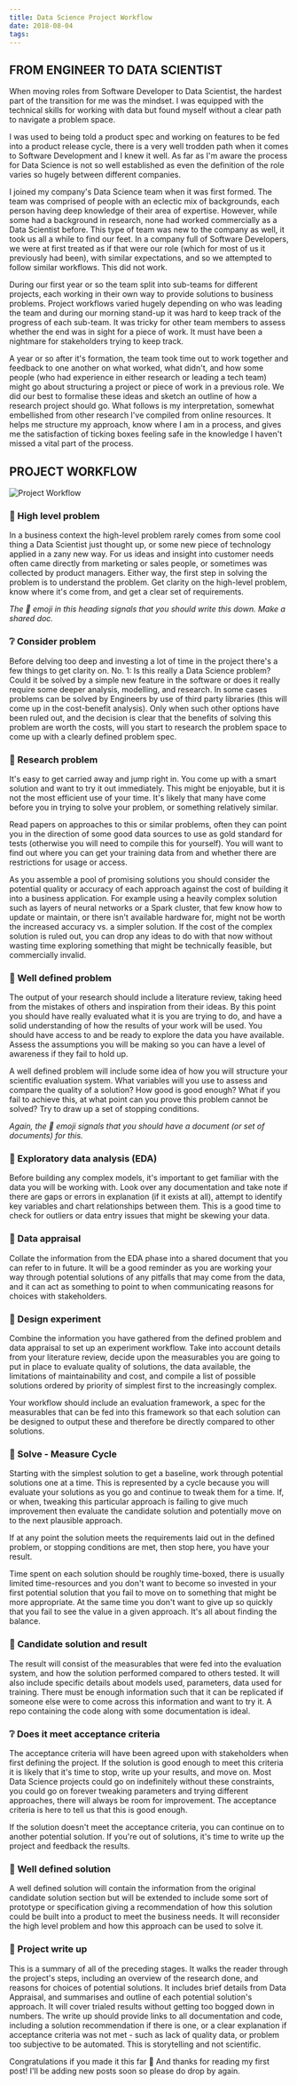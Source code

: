 ```yaml
---
title: Data Science Project Workflow
date: 2018-08-04
tags:
---
```

## FROM ENGINEER TO DATA SCIENTIST
When moving roles from Software Developer to Data Scientist, the hardest part of the transition for me was the mindset. I was equipped with the technical skills for working with data but found myself without a clear path to navigate a problem space.

I was used to being told a product spec and working on features to be fed into a product release cycle, there is a very well trodden path when it comes to Software Development and I knew it well. As far as I'm aware the process for Data Science is not so well established as even the definition of the role varies so hugely between different companies.

I joined my company's Data Science team when it was first formed. The team was comprised of people with an eclectic mix of backgrounds, each person having deep knowledge of their area of expertise. However, while some had a background in research, none had worked commercially as a Data Scientist before. This type of team was new to the company as well, it took us all a while to find our feet. In a company full of Software Developers, we were at first treated as if that were our role (which for most of us it previously had been), with similar expectations, and so we attempted to follow similar workflows. This did not work.

During our first year or so the team split into sub-teams for different projects, each working in their own way to provide solutions to business problems. Project workflows varied hugely depending on who was leading the team and during our morning stand-up it was hard to keep track of the progress of each sub-team. It was tricky for other team members to assess whether the end was in sight for a piece of work. It must have been a nightmare for stakeholders trying to keep track.

A year or so after it's formation, the team took time out to work together and feedback to one another on what worked, what didn't, and how some people (who had experience in either research or leading a tech team) might go about structuring a project or piece of work in a previous role. We did our best to formalise these ideas and sketch an outline of how a research project should go. What follows is my interpretation, somewhat embellished from other research I've compiled from online resources. It helps me structure my approach, know where I am in a process, and gives me the satisfaction of ticking boxes feeling safe in the knowledge I haven't missed a vital part of the process.
## PROJECT WORKFLOW
![Project Workflow](/images/project_workflow.png)
### 📄 High level problem
In a business context the high-level problem rarely comes from some cool thing a Data Scientist just thought up, or some new piece of technology applied in a zany new way. For us ideas and insight into customer needs often came directly from marketing or sales people, or sometimes was collected by product managers. Either way, the first step in solving the problem is to understand the problem. Get clarity on the high-level problem, know where it's come from, and get a clear set of requirements.

_The 📄 emoji in this heading signals that you should write this down. Make a shared doc._
### ❔ Consider problem
Before delving too deep and investing a lot of time in the project there's a few things to get clarity on. No. 1: Is this really a Data Science problem? Could it be solved by a simple new feature in the software or does it really require some deeper analysis, modelling, and research. In some cases problems can be solved by Engineers by use of third party libraries (this will come up in the cost-benefit analysis). Only when such other options have been ruled out, and the decision is clear that the benefits of solving this problem are worth the costs, will you start to research the problem space to come up with a clearly defined problem spec.
### 📝 Research problem
It's easy to get carried away and jump right in. You come up with a smart solution and want to try it out immediately. This might be enjoyable, but it is not the most efficient use of your time. It's likely that many have come before you in trying to solve your problem, or something relatively similar.  

Read papers on approaches to this or similar problems, often they can point you in the direction of some good data sources to use as gold standard for tests (otherwise you will need to compile this for yourself). You will want to find out where you can get your training data from and whether there are restrictions for usage or access. 

As you assemble a pool of promising solutions you should consider the potential quality or accuracy of each approach against the cost of building it into a business application. For example using a heavily complex solution such as layers of neural networks or a Spark cluster, that few know how to update or maintain, or there isn't available hardware for, might not be worth the increased accuracy vs. a simpler solution. If the cost of the complex solution is ruled out, you can drop any ideas to do with that now without wasting time exploring something that might be technically feasible, but commercially invalid.
### 📄 Well defined problem
The output of your research should include a literature review, taking heed from the mistakes of others and inspiration from their ideas. By this point you should have really evaluated what it is you are trying to do, and have a solid understanding of how the results of your work will be used. You should have access to and be ready to explore the data you have available. Assess the assumptions you will be making so you can have a level of awareness if they fail to hold up.

A well defined problem will include some idea of how you will structure your scientific evaluation system. What variables will you use to assess and compare the quality of a solution? How good is good enough? What if you fail to achieve this, at what point can you prove this problem cannot be solved? Try to draw up a set of stopping conditions.

_Again, the 📄 emoji signals that you should have a document (or set of documents) for this._
### 📝 Exploratory data analysis (EDA)
Before building any complex models, it's important to get familiar with the data you will be working with. Look over any documentation and take note if there are gaps or errors in explanation (if it exists at all), attempt to identify key variables and chart relationships between them. This is a good time to check for outliers or data entry issues that might be skewing your data.
### 📄 Data appraisal
Collate the information from the EDA phase into a shared document that you can refer to in future. It will be a good reminder as you are working your way through potential solutions of any pitfalls that may come from the data, and it can act as something to point to when communicating reasons for choices with stakeholders.
### 📝 Design experiment
Combine the information you have gathered from the defined problem and data appraisal to set up an experiment workflow. Take into account details from your literature review, decide upon the measurables you are going to put in place to evaluate quality of solutions, the data available, the limitations of maintainability and cost, and compile a list of possible solutions ordered by priority of simplest first to the increasingly complex.

Your workflow should include an evaluation framework, a spec for the measurables that can be fed into this framework so that each solution can be designed to output these and therefore be directly compared to other solutions.
### 📝 Solve - Measure Cycle
Starting with the simplest solution to get a baseline, work through potential solutions one at a time. This is represented by a cycle because you will evaluate your solutions as you go and continue to tweak them for a time. If, or when, tweaking this particular approach is failing to give much improvement then evaluate the candidate solution and potentially move on to the next plausible approach.

If at any point the solution meets the requirements laid out in the defined problem, or stopping conditions are met, then stop here, you have your result.

Time spent on each solution should be roughly time-boxed, there is usually limited time-resources and you don't want to become so invested in your first potential solution that you fail to move on to something that might be more appropriate. At the same time you don't want to give up so quickly that you fail to see the value in a given approach. It's all about finding the balance.
### 📄 Candidate solution and result
The result will consist of the measurables that were fed into the evaluation system, and how the solution performed compared to others tested. It will also include specific details about models used, parameters, data used for training. There must be enough information such that it can be replicated if someone else were to come across this information and want to try it. A repo containing the code along with some documentation is ideal.
### ❔ Does it meet acceptance criteria
The acceptance criteria will have been agreed upon with stakeholders when first defining the project. If the solution is good enough to meet this criteria it is likely that it's time to stop, write up your results, and move on. Most Data Science projects could go on indefinitely without these constraints, you could go on forever tweaking parameters and trying different approaches, there will always be room for improvement. The acceptance criteria is here to tell us that this is good enough.

If the solution doesn't meet the acceptance criteria, you can continue on to another potential solution. If you're out of solutions, it's time to write up the project and feedback the results.
### 📄 Well defined solution
A well defined solution will contain the information from the original candidate solution section but will be extended to include some sort of prototype or specification giving a recommendation of how this solution could be built into a product to meet the business needs. It will reconsider the high level problem and how this approach can be used to solve it.
### 📄 Project write up
This is a summary of all of the preceding stages. It walks the reader through the project's steps, including an overview of the research done, and reasons for choices of potential solutions. It includes brief details from Data Appraisal, and summarises and outline of each potential solution's approach. It will cover trialed results without getting too bogged down in numbers. The write up should provide links to all documentation and code, including a solution recommendation if there is one, or a clear explanation if acceptance criteria was not met - such as lack of quality data, or problem too subjective to be automated. This is storytelling and not scientific.
<br/>
<p> 
Congratulations if you made it this far 🏅 And thanks for reading my first post! I'll be adding new posts soon so please do drop by again.
</p>

